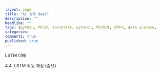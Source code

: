 ```yaml
---
layout: page
title: "AI 심화 day6"
description: ""
headline: ""
tags: [python, 파이썬, torchtext, pytorch, 파이토치, 전처리, data science, 데이터 분석, 딥러닝, 딥러닝 자격증, 머신러닝, 빅데이터]
categories: 
comments: true
published: true
---
```


LSTM 이해 


4.4. LSTM 작동 과정 (중요)